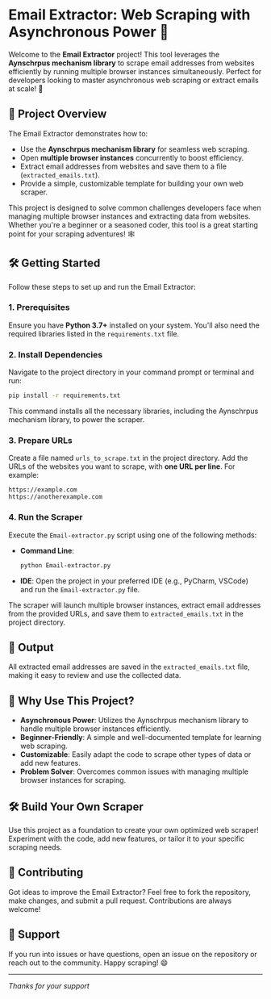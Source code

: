 # Email Extractor: Web Scraping with Asynchronous Power 🚀

Welcome to the **Email Extractor** project! This tool leverages the **Aynschrpus mechanism library** to scrape email addresses from websites efficiently by running multiple browser instances simultaneously. Perfect for developers looking to master asynchronous web scraping or extract emails at scale! 🎯

## 📌 Project Overview

The Email Extractor demonstrates how to:
- Use the **Aynschrpus mechanism library** for seamless web scraping.
- Open **multiple browser instances** concurrently to boost efficiency.
- Extract email addresses from websites and save them to a file (`extracted_emails.txt`).
- Provide a simple, customizable template for building your own web scraper.

This project is designed to solve common challenges developers face when managing multiple browser instances and extracting data from websites. Whether you're a beginner or a seasoned coder, this tool is a great starting point for your scraping adventures! 🕸️

## 🛠️ Getting Started

Follow these steps to set up and run the Email Extractor:

### 1. Prerequisites
Ensure you have **Python 3.7+** installed on your system. You'll also need the required libraries listed in the `requirements.txt` file.

### 2. Install Dependencies
Navigate to the project directory in your command prompt or terminal and run:

```bash
pip install -r requirements.txt
```

This command installs all the necessary libraries, including the Aynschrpus mechanism library, to power the scraper.

### 3. Prepare URLs
Create a file named `urls_to_scrape.txt` in the project directory. Add the URLs of the websites you want to scrape, with **one URL per line**. For example:

```
https://example.com
https://anotherexample.com
```

### 4. Run the Scraper
Execute the `Email-extractor.py` script using one of the following methods:
- **Command Line**:
  ```bash
  python Email-extractor.py
  ```
- **IDE**: Open the project in your preferred IDE (e.g., PyCharm, VSCode) and run the `Email-extractor.py` file.

The scraper will launch multiple browser instances, extract email addresses from the provided URLs, and save them to `extracted_emails.txt` in the project directory.

## 📂 Output
All extracted email addresses are saved in the `extracted_emails.txt` file, making it easy to review and use the collected data.

## 🚀 Why Use This Project?
- **Asynchronous Power**: Utilizes the Aynschrpus mechanism library to handle multiple browser instances efficiently.
- **Beginner-Friendly**: A simple and well-documented template for learning web scraping.
- **Customizable**: Easily adapt the code to scrape other types of data or add new features.
- **Problem Solver**: Overcomes common issues with managing multiple browser instances for scraping.

## 🛠️ Build Your Own Scraper
Use this project as a foundation to create your own optimized web scraper! Experiment with the code, add new features, or tailor it to your specific scraping needs.

## 🙌 Contributing
Got ideas to improve the Email Extractor? Feel free to fork the repository, make changes, and submit a pull request. Contributions are always welcome!

## 📧 Support
If you run into issues or have questions, open an issue on the repository or reach out to the community. Happy scraping! 😄

---

*Thanks for your support*
